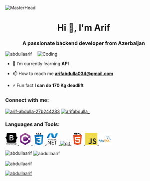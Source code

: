 ![MasterHead](https://wallpaperbat.com/img/280934-programmer-programming-code-routine-minimalist-4k.jpg)
<h1 align="center">Hi 👋, I'm Arif</h1>
<h3 align="center">A passionate backend developer from Azerbaijan</h3>
<img align="right" alt="Coding" width="400" src="https://i.pinimg.com/originals/c9/7d/6d/c97d6d2a2c5093b7805b15fd6e4b49e1.gif">
<p align="left"> <img src="https://komarev.com/ghpvc/?username=abdullaarif&label=Profile%20views&color=0e75b6&style=flat" alt="abdullaarif" /> </p>

- 🌱 I’m currently learning **API**

- 📫 How to reach me **arifabdulla034@gmail.com**

- ⚡ Fun fact **I can do 170 Kg deadlift**

<h3 align="left">Connect with me:</h3>
<p align="left">
<a href="https://linkedin.com/in/arif-abdulla-27b244283" target="blank"><img align="center" src="https://raw.githubusercontent.com/rahuldkjain/github-profile-readme-generator/master/src/images/icons/Social/linked-in-alt.svg" alt="arif-abdulla-27b244283" height="30" width="40" /></a>
<a href="https://instagram.com/arifabdulla_" target="blank"><img align="center" src="https://raw.githubusercontent.com/rahuldkjain/github-profile-readme-generator/master/src/images/icons/Social/instagram.svg" alt="arifabdulla_" height="30" width="40" /></a>
</p>

<h3 align="left">Languages and Tools:</h3>
<p align="left"> <a href="https://getbootstrap.com" target="_blank" rel="noreferrer"> <img src="https://raw.githubusercontent.com/devicons/devicon/master/icons/bootstrap/bootstrap-plain-wordmark.svg" alt="bootstrap" width="40" height="40"/> </a> <a href="https://www.w3schools.com/cs/" target="_blank" rel="noreferrer"> <img src="https://raw.githubusercontent.com/devicons/devicon/master/icons/csharp/csharp-original.svg" alt="csharp" width="40" height="40"/> </a> <a href="https://www.w3schools.com/css/" target="_blank" rel="noreferrer"> <img src="https://raw.githubusercontent.com/devicons/devicon/master/icons/css3/css3-original-wordmark.svg" alt="css3" width="40" height="40"/> </a> <a href="https://dotnet.microsoft.com/" target="_blank" rel="noreferrer"> <img src="https://raw.githubusercontent.com/devicons/devicon/master/icons/dot-net/dot-net-original-wordmark.svg" alt="dotnet" width="40" height="40"/> </a> <a href="https://git-scm.com/" target="_blank" rel="noreferrer"> <img src="https://www.vectorlogo.zone/logos/git-scm/git-scm-icon.svg" alt="git" width="40" height="40"/> </a> <a href="https://www.w3.org/html/" target="_blank" rel="noreferrer"> <img src="https://raw.githubusercontent.com/devicons/devicon/master/icons/html5/html5-original-wordmark.svg" alt="html5" width="40" height="40"/> </a> <a href="https://developer.mozilla.org/en-US/docs/Web/JavaScript" target="_blank" rel="noreferrer"> <img src="https://raw.githubusercontent.com/devicons/devicon/master/icons/javascript/javascript-original.svg" alt="javascript" width="40" height="40"/> </a> <a href="https://www.mysql.com/" target="_blank" rel="noreferrer"> <img src="https://raw.githubusercontent.com/devicons/devicon/master/icons/mysql/mysql-original-wordmark.svg" alt="mysql" width="40" height="40"/> </a>  </p>

<p><img align="left" src="https://github-readme-stats.vercel.app/api/top-langs?username=abdullaarif&show_icons=true&locale=en&layout=compact" alt="abdullaarif" /></p>

<p>&nbsp;<img align="center" src="https://github-readme-stats.vercel.app/api?username=abdullaarif&show_icons=true&locale=en" alt="abdullaarif" /></p>

<p><img align="center" src="https://github-readme-streak-stats.herokuapp.com/?user=abdullaarif&" alt="abdullaarif" /></p>

<p align="left"> <a href="https://github.com/ryo-ma/github-profile-trophy"><img src="https://github-profile-trophy.vercel.app/?username=abdullaarif" alt="abdullaarif" /></a> </p>




